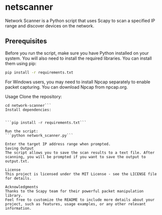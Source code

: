 # netscanner

Network Scanner is a Python script that uses Scapy to scan a specified IP range and discover devices on the network.

## Prerequisites

Before you run the script, make sure you have Python installed on your system. You will also need to install the required libraries. You can install them using pip:

```bash
pip install -r requirements.txt
```
For Windows users, you may need to install Npcap separately to enable packet capturing. You can download Npcap from npcap.org.

Usage
Clone the repository:


```git clone https://github.com/yourusername/network-scanner.git
cd network-scanner```
Install dependencies:


```pip install -r requirements.txt```

Run the script:
```python network_scanner.py```

Enter the target IP address range when prompted.
Saving Output
The script allows you to save the scan results to a text file. After scanning, you will be prompted if you want to save the output to output.txt.

License
This project is licensed under the MIT License - see the LICENSE file for details.

Acknowledgments
Thanks to the Scapy team for their powerful packet manipulation library.
Feel free to customize the README to include more details about your project, such as features, usage examples, or any other relevant information.
